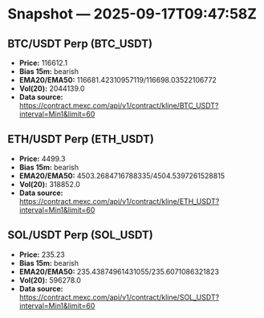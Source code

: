 # Snapshot — 2025-09-17T09:47:58Z

## BTC/USDT Perp (BTC_USDT)
- **Price:** 116612.1
- **Bias 15m:** bearish
- **EMA20/EMA50:** 116681.42310957119/116698.03522106772
- **Vol(20):** 2044139.0
- **Data source:** https://contract.mexc.com/api/v1/contract/kline/BTC_USDT?interval=Min1&limit=60

## ETH/USDT Perp (ETH_USDT)
- **Price:** 4499.3
- **Bias 15m:** bearish
- **EMA20/EMA50:** 4503.2684716788335/4504.5397261528815
- **Vol(20):** 318852.0
- **Data source:** https://contract.mexc.com/api/v1/contract/kline/ETH_USDT?interval=Min1&limit=60

## SOL/USDT Perp (SOL_USDT)
- **Price:** 235.23
- **Bias 15m:** bearish
- **EMA20/EMA50:** 235.43874961431055/235.6071086321823
- **Vol(20):** 596278.0
- **Data source:** https://contract.mexc.com/api/v1/contract/kline/SOL_USDT?interval=Min1&limit=60
